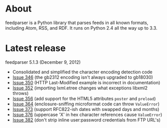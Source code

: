 # About #

feedparser is a Python library that parses feeds in all known formats, including Atom, RSS, and RDF. It runs on Python 2.4 all the way up to 3.3.

# Latest release #

feedparser 5.1.3 (December 9, 2012)

  * Consolidated and simplified the character encoding detection code
  * [Issue 346](https://code.google.com/p/feedparser/issues/detail?id=346) (the gb2312 encoding isn't always upgraded to gb18030)
  * [Issue 350](https://code.google.com/p/feedparser/issues/detail?id=350) (HTTP Last-Modified example is incorrect in documentation)
  * [Issue 352](https://code.google.com/p/feedparser/issues/detail?id=352) (importing lxml.etree changes what exceptions libxml2 throws)
  * [Issue 356](https://code.google.com/p/feedparser/issues/detail?id=356) (add support for the HTML5 attributes `poster` and `preload`)
  * [Issue 364](https://code.google.com/p/feedparser/issues/detail?id=364) (enclosure-sniffing microformat code can throw `ValueError`)
  * [Issue 373](https://code.google.com/p/feedparser/issues/detail?id=373) (support RFC822-ish dates with swapped days and months)
  * [Issue 376](https://code.google.com/p/feedparser/issues/detail?id=376) (uppercase 'X' in hex character references cause `ValueError`)
  * [Issue 382](https://code.google.com/p/feedparser/issues/detail?id=382) (don't strip inline user:password credentials from FTP URL's)